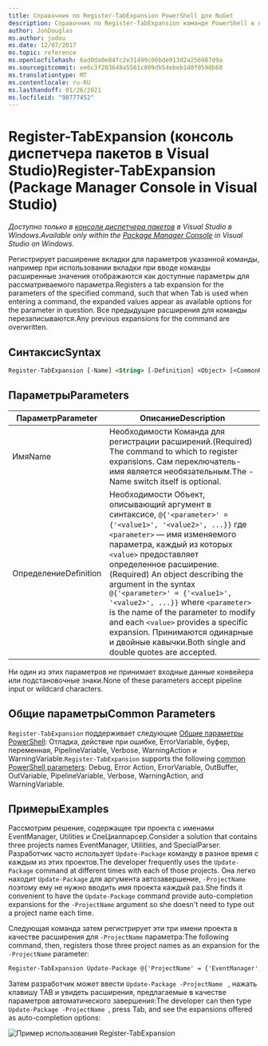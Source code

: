```yaml
---
title: Справочник по Register-TabExpansion PowerShell для NuGet
description: Справочник по Register-TabExpansion команде PowerShell в консоли диспетчера пакетов NuGet в Visual Studio.
author: JonDouglas
ms.author: jodou
ms.date: 12/07/2017
ms.topic: reference
ms.openlocfilehash: 6ad0da0e84fc2e31499c06bde013d2a256987d9a
ms.sourcegitcommit: ee6c3f203648a5561c809db54ebeb1d0f0598b68
ms.translationtype: MT
ms.contentlocale: ru-RU
ms.lasthandoff: 01/26/2021
ms.locfileid: "98777452"
---
```

# <a name="register-tabexpansion-package-manager-console-in-visual-studio"></a><span data-ttu-id="7734b-103">Register-TabExpansion (консоль диспетчера пакетов в Visual Studio)</span><span class="sxs-lookup"><span data-stu-id="7734b-103">Register-TabExpansion (Package Manager Console in Visual Studio)</span></span>

<span data-ttu-id="7734b-104">*Доступно только в [консоли диспетчера пакетов](../../consume-packages/install-use-packages-powershell.md) в Visual Studio в Windows.*</span><span class="sxs-lookup"><span data-stu-id="7734b-104">*Available only within the [Package Manager Console](../../consume-packages/install-use-packages-powershell.md) in Visual Studio on Windows.*</span></span>

<span data-ttu-id="7734b-105">Регистрирует расширение вкладки для параметров указанной команды, например при использовании вкладки при вводе команды расширенные значения отображаются как доступные параметры для рассматриваемого параметра.</span><span class="sxs-lookup"><span data-stu-id="7734b-105">Registers a tab expansion for the parameters of the specified command, such that when Tab is used when entering a command, the expanded values appear as available options for the parameter in question.</span></span> <span data-ttu-id="7734b-106">Все предыдущие расширения для команды перезаписываются.</span><span class="sxs-lookup"><span data-stu-id="7734b-106">Any previous expansions for the command are overwritten.</span></span>

## <a name="syntax"></a><span data-ttu-id="7734b-107">Синтаксис</span><span class="sxs-lookup"><span data-stu-id="7734b-107">Syntax</span></span>

```ps
Register-TabExpansion [-Name] <String> [-Definition] <Object> [<CommonParameters>]
```

## <a name="parameters"></a><span data-ttu-id="7734b-108">Параметры</span><span class="sxs-lookup"><span data-stu-id="7734b-108">Parameters</span></span>

| <span data-ttu-id="7734b-109">Параметр</span><span class="sxs-lookup"><span data-stu-id="7734b-109">Parameter</span></span> | <span data-ttu-id="7734b-110">Описание</span><span class="sxs-lookup"><span data-stu-id="7734b-110">Description</span></span> |
| --- | --- |
| <span data-ttu-id="7734b-111">Имя</span><span class="sxs-lookup"><span data-stu-id="7734b-111">Name</span></span> | <span data-ttu-id="7734b-112">Необходимости Команда для регистрации расширений.</span><span class="sxs-lookup"><span data-stu-id="7734b-112">(Required) The command to which to register expansions.</span></span> <span data-ttu-id="7734b-113">Сам переключатель-имя является необязательным.</span><span class="sxs-lookup"><span data-stu-id="7734b-113">The -Name switch itself is optional.</span></span> |
| <span data-ttu-id="7734b-114">Определение</span><span class="sxs-lookup"><span data-stu-id="7734b-114">Definition</span></span> | <span data-ttu-id="7734b-115">Необходимости Объект, описывающий аргумент в синтаксисе, `@{'<parameter>' = {'<value1>', '<value2>', ...}}` где `<parameter>` — имя изменяемого параметра, каждый из которых `<value>` предоставляет определенное расширение.</span><span class="sxs-lookup"><span data-stu-id="7734b-115">(Required) An object describing the argument in the syntax `@{'<parameter>' = {'<value1>', '<value2>', ...}}` where `<parameter>` is the name of the parameter to modify and each `<value>` provides a specific expansion.</span></span> <span data-ttu-id="7734b-116">Принимаются одинарные и двойные кавычки.</span><span class="sxs-lookup"><span data-stu-id="7734b-116">Both single and double quotes are accepted.</span></span> |

<span data-ttu-id="7734b-117">Ни один из этих параметров не принимает входные данные конвейера или подстановочные знаки.</span><span class="sxs-lookup"><span data-stu-id="7734b-117">None of these parameters accept pipeline input or wildcard characters.</span></span>

## <a name="common-parameters"></a><span data-ttu-id="7734b-118">Общие параметры</span><span class="sxs-lookup"><span data-stu-id="7734b-118">Common Parameters</span></span>

<span data-ttu-id="7734b-119">`Register-TabExpansion` поддерживает следующие [Общие параметры PowerShell](/powershell/module/microsoft.powershell.core/about/about_commonparameters): Отладка, действие при ошибке, ErrorVariable, буфер, переменная, PipelineVariable, Verbose, WarningAction и WarningVariable.</span><span class="sxs-lookup"><span data-stu-id="7734b-119">`Register-TabExpansion` supports the following [common PowerShell parameters](/powershell/module/microsoft.powershell.core/about/about_commonparameters): Debug, Error Action, ErrorVariable, OutBuffer, OutVariable, PipelineVariable, Verbose, WarningAction, and WarningVariable.</span></span>

## <a name="examples"></a><span data-ttu-id="7734b-120">Примеры</span><span class="sxs-lookup"><span data-stu-id="7734b-120">Examples</span></span>

<span data-ttu-id="7734b-121">Рассмотрим решение, содержащее три проекта с именами EventManager, Utilities и СпеЦиалпарсер.</span><span class="sxs-lookup"><span data-stu-id="7734b-121">Consider a solution that contains three projects names EventManager, Utilities, and SpecialParser.</span></span> <span data-ttu-id="7734b-122">Разработчик часто использует `Update-Package` команду в разное время с каждым из этих проектов.</span><span class="sxs-lookup"><span data-stu-id="7734b-122">The developer frequently uses the `Update-Package` command at different times with each of those projects.</span></span> <span data-ttu-id="7734b-123">Она легко находит `Update-Package` для аргумента автозавершение, `-ProjectName` поэтому ему не нужно вводить имя проекта каждый раз.</span><span class="sxs-lookup"><span data-stu-id="7734b-123">She finds it convenient to have the `Update-Package` command provide auto-completion expansions for the `-ProjectName` argument so she doesn't need to type out a project name each time.</span></span> 

<span data-ttu-id="7734b-124">Следующая команда затем регистрирует эти три имени проекта в качестве расширения для `-ProjectName` параметра:</span><span class="sxs-lookup"><span data-stu-id="7734b-124">The following command, then, registers those three project names as an expansion for the `-ProjectName` parameter:</span></span>

```ps
Register-TabExpansion Update-Package @{'ProjectName' = {'EventManager', 'Utilities', 'SpecialParser'}}    
```

<span data-ttu-id="7734b-125">Затем разработчик может ввести `Update-Package -ProjectName ` , нажать клавишу TAB и увидеть расширения, предлагаемые в качестве параметров автоматического завершения:</span><span class="sxs-lookup"><span data-stu-id="7734b-125">The developer can then type `Update-Package -ProjectName `, press Tab, and see the expansions offered as auto-completion options:</span></span>

![Пример использования Register-TabExpansion](media/Register-TabExpansion-Example.png)